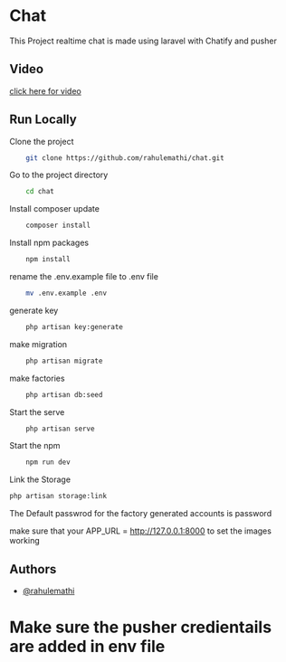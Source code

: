
# Chat

This Project realtime chat is made using laravel with Chatify and pusher





## Video
[click here for video](https://www.youtube.com/watch?v=JZO7Dfqtb6M)

## Run Locally

Clone the project

```bash
    git clone https://github.com/rahulemathi/chat.git
```

Go to the project directory

```bash
    cd chat
```

Install composer update

```bash
    composer install
```

Install npm packages

```bash
    npm install
```

rename the .env.example file to .env file

```bash
    mv .env.example .env
```

generate key

```bash
    php artisan key:generate
```

make migration

```bash
    php artisan migrate
```

make factories
```bash
    php artisan db:seed
```

Start the serve

```bash
    php artisan serve
```

Start the npm 
```bash
    npm run dev
```

Link the Storage

```bash
php artisan storage:link
```

The Default passwrod for the factory generated accounts is password

make sure that your APP_URL = http://127.0.0.1:8000 to set the images working
## Authors

- [@rahulemathi](https://github.com/rahulemathi)

# Make sure the pusher credientails are added in env file